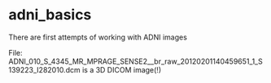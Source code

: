 # adni_basics
There are first attempts of working with ADNI images

File: ADNI_010_S_4345_MR_MPRAGE_SENSE2__br_raw_20120201140459651_1_S139223_I282010.dcm is a 3D DICOM image(!)
